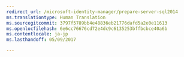 ```yaml
---
redirect_url: /microsoft-identity-manager/prepare-server-sql2014
ms.translationtype: Human Translation
ms.sourcegitcommit: 3797f5789bb4e48836eb21776dafd5a2e0e11613
ms.openlocfilehash: 6e6cc76676cd72e4dc9c6135253bffbcbce40a6b
ms.contentlocale: ja-jp
ms.lasthandoff: 05/09/2017

---
```


